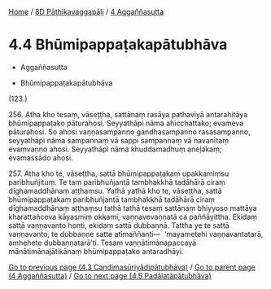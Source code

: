 
[Home](/) / [8D Pāthikavaggapāḷi](...md) / [4 Aggaññasutta](../8D/4.md)

# 4.4 Bhūmipappaṭakapātubhāva

* Aggaññasutta

* Bhūmipappaṭakapātubhāva

(123.)

256\. Atha kho tesaṃ, vāseṭṭha, sattānaṃ rasāya pathaviyā antarahitāya bhūmipappaṭako pāturahosi. Seyyathāpi nāma ahicchattako; evameva pāturahosi. So ahosi vaṇṇasampanno gandhasampanno rasasampanno, seyyathāpi nāma sampannaṃ vā sappi sampannaṃ vā navanītaṃ evaṃvaṇṇo ahosi. Seyyathāpi nāma khuddamadhuṃ aneḷakaṃ; evamassādo ahosi.

257\. Atha kho te, vāseṭṭha, sattā bhūmipappaṭakaṃ upakkamiṃsu paribhuñjituṃ. Te taṃ paribhuñjantā tambhakkhā tadāhārā ciraṃ dīghamaddhānaṃ aṭṭhaṃsu. Yathā yathā kho te, vāseṭṭha, sattā bhūmipappaṭakaṃ paribhuñjantā tambhakkhā tadāhārā ciraṃ dīghamaddhānaṃ aṭṭhaṃsu tathā tathā tesaṃ sattānaṃ bhiyyoso mattāya kharattañceva kāyasmiṃ okkami, vaṇṇavevaṇṇatā ca paññāyittha. Ekidaṃ sattā vaṇṇavanto honti, ekidaṃ sattā dubbaṇṇā. Tattha ye te sattā vaṇṇavanto, te dubbaṇṇe satte atimaññanti—  ‘mayametehi vaṇṇavantatarā, amhehete dubbaṇṇatarā’ti. Tesaṃ vaṇṇātimānapaccayā mānātimānajātikānaṃ bhūmipappaṭako antaradhāyi.

[Go to previous page (4.3 Candimasūriyādipātubhāva)](4.3.md) / [Go to parent page (4 Aggaññasutta)](../8D/4.md) / [Go to next page (4.5 Padālatāpātubhāva)](4.5.md)


